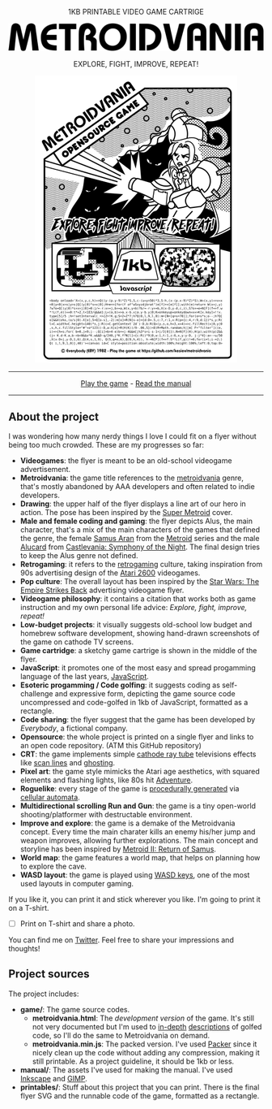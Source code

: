 <div align="center">
<p>1KB PRINTABLE VIDEO GAME CARTRIGE</p>
  <p><a href=""><img src="../images/logo.png"></a></p>
  <p>EXPLORE, FIGHT, IMPROVE, REPEAT!</p>
  <p><a href=""><img src="../images/flyer-thumb.png"></a></p>
</div>

---

<div align="center">
    <a href="https://www.kesiev.com/metroidvania/">Play the game</a> - <a href="https://github.com/kesiev/metroidvania">Read the manual</a>
</div>

---

About the project
---
I was wondering how many nerdy things I love I could fit on a flyer without being too much crowded. These are my progresses so far:
  
  - **Videogames**: the flyer is meant to be an old-school videogame advertisement.
  - **Metroidvania**: the game title references to the [metroidvania](https://en.wikipedia.org/wiki/Metroidvania) genre, that's mostly abandoned by AAA developers and often related to indie developers.
  - **Drawing**: the upper half of the flyer displays a line art of our hero in action. The pose has been inspired by the [Super Metroid](https://en.wikipedia.org/wiki/Super_Metroid) cover.
  - **Male and female coding and gaming**: the flyer depicts Alus, the main character, that's a mix of the main characters of the games that defined the genre, the female [Samus Aran](https://en.wikipedia.org/wiki/Samus_Aran) from the [Metroid](https://en.wikipedia.org/wiki/Metroid) series and the male [Alucard](https://en.wikipedia.org/wiki/Alucard_(Castlevania)) from [Castlevania: Symphony of the Night](https://en.wikipedia.org/wiki/Castlevania:_Symphony_of_the_Night). The final design tries to keep the Alus genre not defined.
  - **Retrogaming**: it refers to the [retrogaming](https://en.wikipedia.org/wiki/Retrogaming) culture, taking inspiration from 90s advertising design of the [Atari 2600](https://en.wikipedia.org/wiki/Atari_2600) videogames.
  - **Pop culture**: The overall layout has been inspired by the [Star Wars: The Empire Strikes Back](https://www.pinterest.com/.pin/325314773053159384/?lp=true) advertising videogame flyer.
  - **Videogame philosophy**: it contains a citation that works both as game instruction and my own personal life advice: _Explore, fight, improve, repeat!_
  - **Low-budget projects**: it visually suggests old-school low budget and homebrew software development, showing hand-drawn screenshots of the game on cathode TV screens.
  - **Game cartridge**: a sketchy game cartrige is shown in the middle of the flyer.
  - **JavaScript**: it promotes one of the most easy and spread progamming language of the last years, [JavaScript](https://it.wikipedia.org/wiki/JavaScript).
  - **Esoteric progamming / Code golfing**: it suggests coding as self-challenge and expressive form, depicting the game source code uncompressed and code-golfed in 1kb of JavaScript, formatted as a rectangle.
  - **Code sharing**: the flyer suggest that the game has been developed by _Everybody_, a fictional company.
  - **Opensource**: the whole project is printed on a single flyer and links to an open code repository. (ATM this GitHub repository)
  - **CRT**: the game implements simple [cathode ray tube](https://en.wikipedia.org/wiki/Cathode_ray_tube) televisions effects like [scan lines](https://en.wikipedia.org/wiki/Scan_line) and [ghosting](https://en.wikipedia.org/wiki/Ghosting_(television)).
  - **Pixel art**: the game style mimicks the Atari age aesthetics, with squared elements and flashing lights, like 80s hit [Adventure](https://en.wikipedia.org/wiki/Adventure_(Atari_2600)).
  - **Roguelike**: every stage of the game is [procedurally generated](https://en.wikipedia.org/wiki/Procedural_generation) via [cellular automata](http://www.roguebasin.com/index.php?title=Cellular_Automata_Method_for_Generating_Random_Cave-Like_Levels).
  - **Multidirectional scrolling Run and Gun**: the game is a tiny open-world shooting/platformer with destructable environment.
  - **Improve and explore**: the game is a demake of the Metroidvania concept. Every time the main charater kills an enemy his/her jump and weapon improves, allowing further explorations. The main concept and storyline has been inspired by [Metroid II: Return of Samus](https://en.wikipedia.org/wiki/Metroid_II:_Return_of_Samus).
  - **World map**: the game features a world map, that helps on planning how to explore the cave.
  - **WASD layout**: the game is played using [WASD keys](https://en.wikipedia.org/wiki/Arrow_keys#WASD_keys), one of the most used layouts in computer gaming.

If you like it, you can print it and stick wherever you like. I'm going to print it on a T-shirt.

- [ ] Print on T-shirt and share a photo.

You can find me on [Twitter](https://twitter.com/kesiev). Feel free to share your impressions and thoughts!

Project sources
---

The project includes:

  - **game/**: The game source codes.
    - **metroidvania.html**: The _development version_ of the game. It's still not very documented but I'm used to [in-depth](https://github.com/kesiev/TinyHAL/blob/master/tinyhal.js) [descriptions](https://github.com/kesiev/mmry/blob/master/mmry.js) of golfed code, so I'll do the same to Metroidvania on demand.
    - **metroidvania.min.js**: The packed version. I've used [Packer](http://dean.edwards.name/packer/) since it nicely clean up the code without adding any compression, making it still printable. As a project guideline, it should be 1kb or less.
  - **manual/**: The assets I've used for making the manual. I've used [Inkscape](https://inkscape.org/en/) and [GIMP](https://www.gimp.org/).
  - **printables/**: Stuff about this project that you can print. There is the final flyer SVG and the runnable code of the game, formatted as a rectangle.
